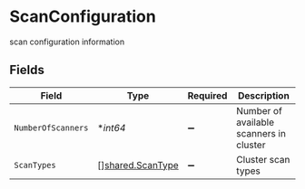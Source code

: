 # ScanConfiguration

scan configuration information


## Fields

| Field                                                       | Type                                                        | Required                                                    | Description                                                 |
| ----------------------------------------------------------- | ----------------------------------------------------------- | ----------------------------------------------------------- | ----------------------------------------------------------- |
| `NumberOfScanners`                                          | **int64*                                                    | :heavy_minus_sign:                                          | Number of available scanners in cluster                     |
| `ScanTypes`                                                 | [][shared.ScanType](../../../pkg/models/shared/scantype.md) | :heavy_minus_sign:                                          | Cluster scan types                                          |